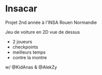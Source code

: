 # Insacar
Projet 2nd année à l'INSA Rouen Normandie

Jeu de voiture en 2D vue de dessus 

- 2 joueurs
- checkpoints
- meilleurs temps
- contre la montre


w/ @KidAnas & @AlekZy